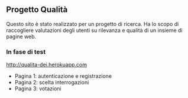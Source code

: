 Progetto Qualità 
-----------------

Questo sito è stato realizzato per un progetto di ricerca. Ha lo scopo di raccogliere valutazioni degli utenti su
rilevanza e qualità di un insieme di pagine web. 

### In fase di test

http://qualita-dei.herokuapp.com

- Pagina 1: autenticazione e registrazione
- Pagina 2: scelta interrogazioni
- Pagina 3: votazioni
